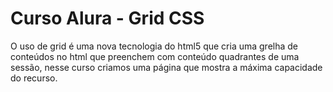 # Curso Alura - Grid CSS
O uso de grid é uma nova tecnologia do html5 que cria uma grelha de conteúdos no html que preenchem com conteúdo quadrantes de uma sessão, nesse curso criamos uma página que mostra a máxima capacidade do recurso.
